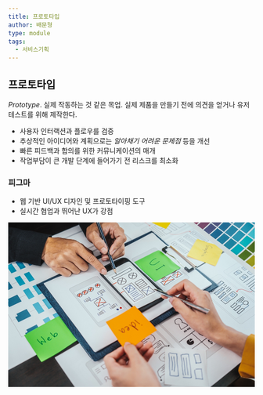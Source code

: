 ```yaml
---
title: 프로토타입
author: 배문형
type: module
tags:
  - 서비스기획
---
```


## 프로토타입

*Prototype*. 실제 작동하는 것 같은 목업. 실제 제품을 만들기 전에 의견을 얻거나 유저 테스트를 위해 제작한다.

- 사용자 인터랙션과 플로우를 검증
- 추상적인 아이디어와 계획으로는 *알아채기 어려운 문제점* 등을 개선
- 빠른 피드백과 합의를 위한 커뮤니케이션의 매개
- 작업부담이 큰 개발 단계에 들어가기 전 리스크를 최소화

### 피그마

- 웹 기반 UI/UX 디자인 및 프로토타이핑 도구
- 실시간 협업과 뛰어난 UX가 강점

![](../attachments/ux-prototype.png)